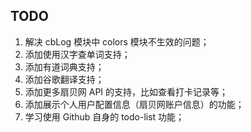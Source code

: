 ## TODO
1. 解决 cbLog 模块中 colors 模块不生效的问题；
2. 添加使用汉字查单词支持；
3. 添加有道词典支持；
4. 添加谷歌翻译支持；
5. 添加更多扇贝网 API 的支持，比如查看打卡记录等；
6. 添加展示个人用户配置信息（扇贝网账户信息）的功能；
7. 学习使用 Github 自身的 todo-list 功能；
